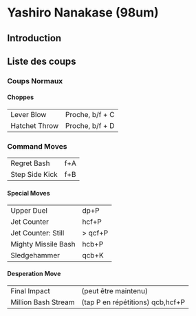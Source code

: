 # Yashiro Nanakase (98um)

## Introduction

## Liste des coups

### Coups Normaux

#### Choppes

|               |                 |
|---------------|-----------------|
| Lever Blow    | Proche, b/f + C |
| Hatchet Throw | Proche, b/f + D |

### Command Moves

|                |     |
|----------------|-----|
| Regret Bash    | f+A |
| Step Side Kick | f+B |

#### Special Moves

|                     |          |
|---------------------|----------|
| Upper Duel          | dp+P     |
| Jet Counter         | hcf+P    |
| Jet Counter: Still  | \> qcf+P |
| Mighty Missile Bash | hcb+P    |
| Sledgehammer        | qcb+K    |

#### Desperation Move

|                     |                                  |
|---------------------|----------------------------------|
| Final Impact        | (peut être maintenu)             |
| Million Bash Stream | (tap P en répétitions) qcb,hcf+P |
